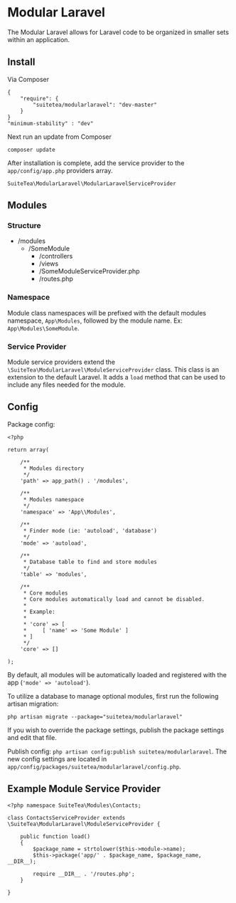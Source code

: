 # Modular Laravel

The Modular Laravel allows for Laravel code to be organized in smaller sets within an application.

## Install

Via Composer

	{
    	"require": {
        	"suitetea/modularlaravel": "dev-master"
    	}
	}
	"minimum-stability" : "dev"

Next run an update from Composer

	composer update
	
After installation is complete, add the service provider to the `app/config/app.php` providers array.

	SuiteTea\ModularLaravel\ModularLaravelServiceProvider

## Modules

### Structure

* /modules
  * /SomeModule
    * /controllers
    * /views
    * /SomeModuleServiceProvider.php
    * /routes.php
    
### Namespace

Module class namespaces will be prefixed with the default modules namespace, `App\Modules`, followed by the module name. Ex: `App\Modules\SomeModule`.

### Service Provider

Module service providers extend the `\SuiteTea\ModularLaravel\ModuleServiceProvider` class. This class is an extension to the default Laravel. It adds a `load` method that can be used to include any files needed for the module.

## Config

Package config:

	<?php
	
	return array(
		
		/**
		 * Modules directory
		 */
		'path' => app_path() . '/modules',
		
		/**
		 * Modules namespace
		 */
		'namespace' => 'App\\Modules',
		
		/**
		 * Finder mode (ie: 'autoload', 'database')
		 */
		'mode' => 'autoload',
		
		/**
		 * Database table to find and store modules
		 */
		'table' => 'modules',
		
		/**
		 * Core modules
		 * Core modules automatically load and cannot be disabled.
		 *
		 * Example:
		 *
		 * 'core' => [
		 *     [ 'name' => 'Some Module' ]
		 * ]
		 */
		'core' => []
		
	);

By default, all modules will be automatically loaded and registered with the app (`'mode' => 'autoload'`).

To utilize a database to manage optional modules, first run the following artisan migration:

	php artisan migrate --package="suitetea/modularlaravel"

If you wish to override the package settings, publish the package settings and edit that file.

Publish config: `php artisan config:publish suitetea/modularlaravel`. The new config settings are located in `app/config/packages/suitetea/modularlaravel/config.php`.

## Example Module Service Provider

	<?php namespace SuiteTea\Modules\Contacts;
	
	class ContactsServiceProvider extends \SuiteTea\ModularLaravel\ModuleServiceProvider {
	
		public function load()
		{
			$package_name = strtolower($this->module->name);
			$this->package('app/' . $package_name, $package_name, __DIR__);
			
			require __DIR__ . '/routes.php';
		}
	
	}